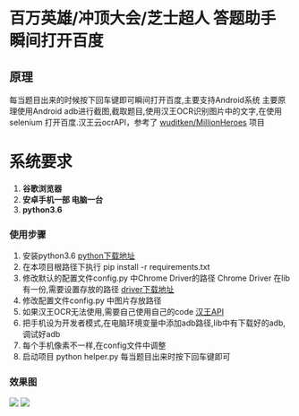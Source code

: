 
# 百万英雄/冲顶大会/芝士超人 答题助手 瞬间打开百度

## 原理
 每当题目出来的时候按下回车键即可瞬间打开百度,主要支持Android系统
 主要原理使用Android adb进行截图,截取题目,使用汉王OCR识别图片中的文字,在使用selenium
 打开百度.汉王云ocrAPI，参考了 [wuditken/MillionHeroes](https://github.com/wuditken/MillionHeroes) 项目

# 系统要求
1. **谷歌浏览器**
2. **安卓手机一部 电脑一台**
3. **python3.6**


### 使用步骤
1. 安装python3.6 [python下载地址](https://www.python.org/downloads/)
2. 在本项目根路径下执行 pip install -r requirements.txt
3. 修改默认的配置文件config.py 中Chrome Driver的路径
 Chrome Driver 在lib有一份,需要设置存放的路径 [driver下载地址](https://sites.google.com/a/chromium.org/chromedriver/downloads)
4. 修改配置文件config.py 中图片存放路径
5. 如果汉王OCR无法使用,需要自己使用自己的code [汉王API](https://market.aliyun.com/products/57124001/cmapi011523.html?spm=5176.730005.0.0.B1mZNd#sku=yuncode552300000)
6. 把手机设为开发者模式,在电脑环境变量中添加adb路径,lib中有下载好的adb,调试好adb
7. 每个手机像素不一样,在config文件中调整
8. 启动项目 python helper.py 每当题目出来时按下回车键即可   


### 效果图
![](https://github.com/idealspark/ZhiShiWenDa-Helper/blob/master/image/xiaoguo1.png)
![](https://github.com/idealspark/ZhiShiWenDa-Helper/blob/master/image/xiaoguo2.png)

 
